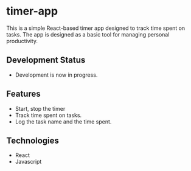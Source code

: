 # timer-app
This is a simple React-based timer app designed to track time spent on tasks.
The app is designed as a basic tool for managing personal productivity.

## Development Status
- Development is now in progress.

## Features
- Start, stop the timer
- Track time spent on tasks.
- Log the task name and the time spent.

## Technologies
- React
- Javascript
